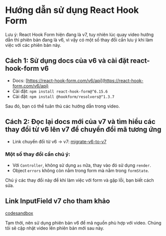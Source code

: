 # Hướng dẫn sử dụng React Hook Form

Lưu ý: React Hook Form hiện đang là v7, tuy nhiên lúc quay video hướng dẫn thì phiên bản đang là v6, vì vậy có một số thay đổi cần lưu ý khi làm việc với các phiên bản này.

## Cách 1: Sử dụng docs của v6 và cài đặt react-hook-form v6

- Docs: [https://react-hook-form.com/v6/api](https://react-hook-form.com/v6/api)
- Cài đặt: `npm install react-hook-form@^6.15.6`
- Cài đặt: `npm install @hookform/resolvers@^1.3.7`

Sau đó, bạn có thể tuân thủ các hướng dẫn trong video.

## Cách 2: Đọc lại docs mới của v7 và tìm hiểu các thay đổi từ v6 lên v7 để chuyển đổi mã tương ứng

- Link chuyển đổi từ v6 -> v7: [migrate-v6-to-v7](https://react-hook-form.com/migrate-v6-to-v7/)

### Một số thay đổi cần chú ý:

- Với `Controller`, không sử dụng `as` nữa, thay vào đó sử dụng `render`.
- Object `errors` không còn nằm trong form mà nằm trong `formState`.

Chú ý các thay đổi này để khi làm việc với form và gặp lỗi, bạn biết cách sửa.

## Link InputField v7 cho tham khảo

[codesandbox](https://codesandbox.io/s/pedantic-payne-kszof?file=/src/components/form-control/InputField/index.jsx)

Tạm thời, nên sử dụng phiên bản v6 để mã nguồn phù hợp với video. Chúng tôi sẽ cập nhật video lên phiên bản mới sau này.
